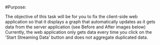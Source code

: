 #Purpose:

The objective of this task will be for you to fix the client-side web application so that it displays a graph that automatically updates as it gets data from the server application (see Before and After images below) Currently, the web application only gets data every time you click on the 'Start Streaming Data' button and does not aggregate duplicated data.

